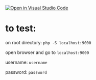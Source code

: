 [![Open in Visual Studio Code](https://classroom.github.com/assets/open-in-vscode-c66648af7eb3fe8bc4f294546bfd86ef473780cde1dea487d3c4ff354943c9ae.svg)](https://classroom.github.com/online_ide?assignment_repo_id=10620453&assignment_repo_type=AssignmentRepo)

# to test:

on root directory: ``php -S localhost:9000``

open browser and go to ``localhost:9000``

username: ``username``

password: ``password``
